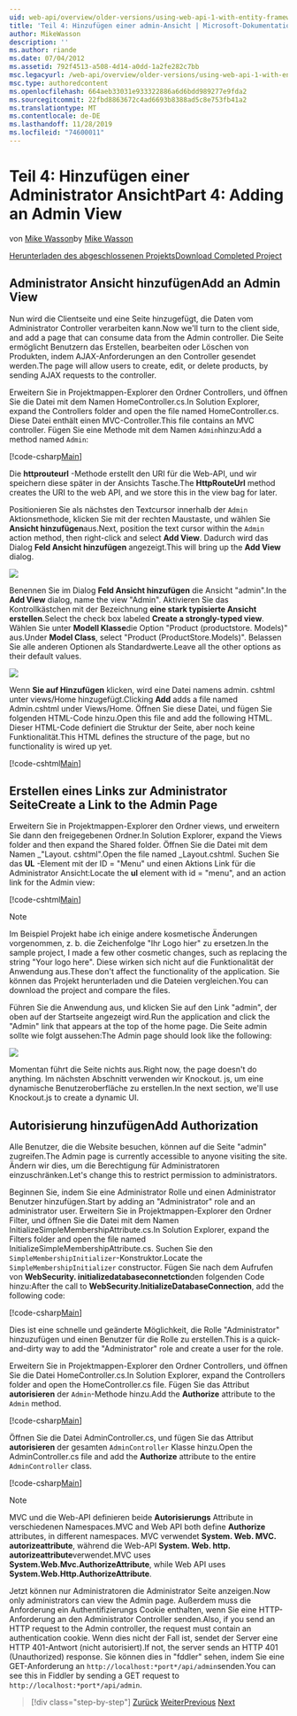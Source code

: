 ```yaml
---
uid: web-api/overview/older-versions/using-web-api-1-with-entity-framework-5/using-web-api-with-entity-framework-part-4
title: 'Teil 4: Hinzufügen einer admin-Ansicht | Microsoft-Dokumentation'
author: MikeWasson
description: ''
ms.author: riande
ms.date: 07/04/2012
ms.assetid: 792f4513-a508-4d14-a0dd-1a2fe282c7bb
msc.legacyurl: /web-api/overview/older-versions/using-web-api-1-with-entity-framework-5/using-web-api-with-entity-framework-part-4
msc.type: authoredcontent
ms.openlocfilehash: 664aeb33031e933322886a6d6bdd989277e9fda2
ms.sourcegitcommit: 22fbd8863672c4ad6693b8388ad5c8e753fb41a2
ms.translationtype: MT
ms.contentlocale: de-DE
ms.lasthandoff: 11/28/2019
ms.locfileid: "74600011"
---
```

# <a name="part-4-adding-an-admin-view"></a><span data-ttu-id="fa2d1-102">Teil 4: Hinzufügen einer Administrator Ansicht</span><span class="sxs-lookup"><span data-stu-id="fa2d1-102">Part 4: Adding an Admin View</span></span>

<span data-ttu-id="fa2d1-103">von [Mike Wasson](https://github.com/MikeWasson)</span><span class="sxs-lookup"><span data-stu-id="fa2d1-103">by [Mike Wasson](https://github.com/MikeWasson)</span></span>

[<span data-ttu-id="fa2d1-104">Herunterladen des abgeschlossenen Projekts</span><span class="sxs-lookup"><span data-stu-id="fa2d1-104">Download Completed Project</span></span>](https://code.msdn.microsoft.com/ASP-NET-Web-API-with-afa30545)

## <a name="add-an-admin-view"></a><span data-ttu-id="fa2d1-105">Administrator Ansicht hinzufügen</span><span class="sxs-lookup"><span data-stu-id="fa2d1-105">Add an Admin View</span></span>

<span data-ttu-id="fa2d1-106">Nun wird die Clientseite und eine Seite hinzugefügt, die Daten vom Administrator Controller verarbeiten kann.</span><span class="sxs-lookup"><span data-stu-id="fa2d1-106">Now we'll turn to the client side, and add a page that can consume data from the Admin controller.</span></span> <span data-ttu-id="fa2d1-107">Die Seite ermöglicht Benutzern das Erstellen, bearbeiten oder Löschen von Produkten, indem AJAX-Anforderungen an den Controller gesendet werden.</span><span class="sxs-lookup"><span data-stu-id="fa2d1-107">The page will allow users to create, edit, or delete products, by sending AJAX requests to the controller.</span></span>

<span data-ttu-id="fa2d1-108">Erweitern Sie in Projektmappen-Explorer den Ordner Controllers, und öffnen Sie die Datei mit dem Namen HomeController.cs.</span><span class="sxs-lookup"><span data-stu-id="fa2d1-108">In Solution Explorer, expand the Controllers folder and open the file named HomeController.cs.</span></span> <span data-ttu-id="fa2d1-109">Diese Datei enthält einen MVC-Controller.</span><span class="sxs-lookup"><span data-stu-id="fa2d1-109">This file contains an MVC controller.</span></span> <span data-ttu-id="fa2d1-110">Fügen Sie eine Methode mit dem Namen `Admin`hinzu:</span><span class="sxs-lookup"><span data-stu-id="fa2d1-110">Add a method named `Admin`:</span></span>

[!code-csharp[Main](using-web-api-with-entity-framework-part-4/samples/sample1.cs)]

<span data-ttu-id="fa2d1-111">Die **httprouteurl** -Methode erstellt den URI für die Web-API, und wir speichern diese später in der Ansichts Tasche.</span><span class="sxs-lookup"><span data-stu-id="fa2d1-111">The **HttpRouteUrl** method creates the URI to the web API, and we store this in the view bag for later.</span></span>

<span data-ttu-id="fa2d1-112">Positionieren Sie als nächstes den Textcursor innerhalb der `Admin` Aktionsmethode, klicken Sie mit der rechten Maustaste, und wählen Sie **Ansicht hinzufügen**aus.</span><span class="sxs-lookup"><span data-stu-id="fa2d1-112">Next, position the text cursor within the `Admin` action method, then right-click and select **Add View**.</span></span> <span data-ttu-id="fa2d1-113">Dadurch wird das Dialog **Feld Ansicht hinzufügen** angezeigt.</span><span class="sxs-lookup"><span data-stu-id="fa2d1-113">This will bring up the **Add View** dialog.</span></span>

![](using-web-api-with-entity-framework-part-4/_static/image1.png)

<span data-ttu-id="fa2d1-114">Benennen Sie im Dialog **Feld Ansicht hinzufügen** die Ansicht "admin".</span><span class="sxs-lookup"><span data-stu-id="fa2d1-114">In the **Add View** dialog, name the view "Admin".</span></span> <span data-ttu-id="fa2d1-115">Aktivieren Sie das Kontrollkästchen mit der Bezeichnung **eine stark typisierte Ansicht erstellen**.</span><span class="sxs-lookup"><span data-stu-id="fa2d1-115">Select the check box labeled **Create a strongly-typed view**.</span></span> <span data-ttu-id="fa2d1-116">Wählen Sie unter **Modell Klasse**die Option "Product (productstore. Models)" aus.</span><span class="sxs-lookup"><span data-stu-id="fa2d1-116">Under **Model Class**, select "Product (ProductStore.Models)".</span></span> <span data-ttu-id="fa2d1-117">Belassen Sie alle anderen Optionen als Standardwerte.</span><span class="sxs-lookup"><span data-stu-id="fa2d1-117">Leave all the other options as their default values.</span></span>

![](using-web-api-with-entity-framework-part-4/_static/image2.png)

<span data-ttu-id="fa2d1-118">Wenn **Sie auf Hinzufügen** klicken, wird eine Datei namens admin. cshtml unter views/Home hinzugefügt.</span><span class="sxs-lookup"><span data-stu-id="fa2d1-118">Clicking **Add** adds a file named Admin.cshtml under Views/Home.</span></span> <span data-ttu-id="fa2d1-119">Öffnen Sie diese Datei, und fügen Sie folgenden HTML-Code hinzu.</span><span class="sxs-lookup"><span data-stu-id="fa2d1-119">Open this file and add the following HTML.</span></span> <span data-ttu-id="fa2d1-120">Dieser HTML-Code definiert die Struktur der Seite, aber noch keine Funktionalität.</span><span class="sxs-lookup"><span data-stu-id="fa2d1-120">This HTML defines the structure of the page, but no functionality is wired up yet.</span></span>

[!code-cshtml[Main](using-web-api-with-entity-framework-part-4/samples/sample2.cshtml)]

## <a name="create-a-link-to-the-admin-page"></a><span data-ttu-id="fa2d1-121">Erstellen eines Links zur Administrator Seite</span><span class="sxs-lookup"><span data-stu-id="fa2d1-121">Create a Link to the Admin Page</span></span>

<span data-ttu-id="fa2d1-122">Erweitern Sie in Projektmappen-Explorer den Ordner views, und erweitern Sie dann den freigegebenen Ordner.</span><span class="sxs-lookup"><span data-stu-id="fa2d1-122">In Solution Explorer, expand the Views folder and then expand the Shared folder.</span></span> <span data-ttu-id="fa2d1-123">Öffnen Sie die Datei mit dem Namen \_"Layout. cshtml".</span><span class="sxs-lookup"><span data-stu-id="fa2d1-123">Open the file named \_Layout.cshtml.</span></span> <span data-ttu-id="fa2d1-124">Suchen Sie das **UL** -Element mit der ID = "Menu" und einen Aktions Link für die Administrator Ansicht:</span><span class="sxs-lookup"><span data-stu-id="fa2d1-124">Locate the **ul** element with id = "menu", and an action link for the Admin view:</span></span>

[!code-cshtml[Main](using-web-api-with-entity-framework-part-4/samples/sample3.cshtml)]

> [!NOTE]
> <span data-ttu-id="fa2d1-125">Im Beispiel Projekt habe ich einige andere kosmetische Änderungen vorgenommen, z. b. die Zeichenfolge "Ihr Logo hier" zu ersetzen.</span><span class="sxs-lookup"><span data-stu-id="fa2d1-125">In the sample project, I made a few other cosmetic changes, such as replacing the string "Your logo here".</span></span> <span data-ttu-id="fa2d1-126">Diese wirken sich nicht auf die Funktionalität der Anwendung aus.</span><span class="sxs-lookup"><span data-stu-id="fa2d1-126">These don't affect the functionality of the application.</span></span> <span data-ttu-id="fa2d1-127">Sie können das Projekt herunterladen und die Dateien vergleichen.</span><span class="sxs-lookup"><span data-stu-id="fa2d1-127">You can download the project and compare the files.</span></span>

<span data-ttu-id="fa2d1-128">Führen Sie die Anwendung aus, und klicken Sie auf den Link "admin", der oben auf der Startseite angezeigt wird.</span><span class="sxs-lookup"><span data-stu-id="fa2d1-128">Run the application and click the "Admin" link that appears at the top of the home page.</span></span> <span data-ttu-id="fa2d1-129">Die Seite admin sollte wie folgt aussehen:</span><span class="sxs-lookup"><span data-stu-id="fa2d1-129">The Admin page should look like the following:</span></span>

![](using-web-api-with-entity-framework-part-4/_static/image3.png)

<span data-ttu-id="fa2d1-130">Momentan führt die Seite nichts aus.</span><span class="sxs-lookup"><span data-stu-id="fa2d1-130">Right now, the page doesn't do anything.</span></span> <span data-ttu-id="fa2d1-131">Im nächsten Abschnitt verwenden wir Knockout. js, um eine dynamische Benutzeroberfläche zu erstellen.</span><span class="sxs-lookup"><span data-stu-id="fa2d1-131">In the next section, we'll use Knockout.js to create a dynamic UI.</span></span>

## <a name="add-authorization"></a><span data-ttu-id="fa2d1-132">Autorisierung hinzufügen</span><span class="sxs-lookup"><span data-stu-id="fa2d1-132">Add Authorization</span></span>

<span data-ttu-id="fa2d1-133">Alle Benutzer, die die Website besuchen, können auf die Seite "admin" zugreifen.</span><span class="sxs-lookup"><span data-stu-id="fa2d1-133">The Admin page is currently accessible to anyone visiting the site.</span></span> <span data-ttu-id="fa2d1-134">Ändern wir dies, um die Berechtigung für Administratoren einzuschränken.</span><span class="sxs-lookup"><span data-stu-id="fa2d1-134">Let's change this to restrict permission to administrators.</span></span>

<span data-ttu-id="fa2d1-135">Beginnen Sie, indem Sie eine Administrator Rolle und einen Administrator Benutzer hinzufügen.</span><span class="sxs-lookup"><span data-stu-id="fa2d1-135">Start by adding an "Administrator" role and an administrator user.</span></span> <span data-ttu-id="fa2d1-136">Erweitern Sie in Projektmappen-Explorer den Ordner Filter, und öffnen Sie die Datei mit dem Namen InitializeSimpleMembershipAttribute.cs.</span><span class="sxs-lookup"><span data-stu-id="fa2d1-136">In Solution Explorer, expand the Filters folder and open the file named InitializeSimpleMembershipAttribute.cs.</span></span> <span data-ttu-id="fa2d1-137">Suchen Sie den `SimpleMembershipInitializer`-Konstruktor.</span><span class="sxs-lookup"><span data-stu-id="fa2d1-137">Locate the `SimpleMembershipInitializer` constructor.</span></span> <span data-ttu-id="fa2d1-138">Fügen Sie nach dem Aufrufen von **WebSecurity. initializedatabaseconnetction**den folgenden Code hinzu:</span><span class="sxs-lookup"><span data-stu-id="fa2d1-138">After the call to **WebSecurity.InitializeDatabaseConnection**, add the following code:</span></span>

[!code-csharp[Main](using-web-api-with-entity-framework-part-4/samples/sample4.cs)]

<span data-ttu-id="fa2d1-139">Dies ist eine schnelle und geänderte Möglichkeit, die Rolle "Administrator" hinzuzufügen und einen Benutzer für die Rolle zu erstellen.</span><span class="sxs-lookup"><span data-stu-id="fa2d1-139">This is a quick-and-dirty way to add the "Administrator" role and create a user for the role.</span></span>

<span data-ttu-id="fa2d1-140">Erweitern Sie in Projektmappen-Explorer den Ordner Controllers, und öffnen Sie die Datei HomeController.cs.</span><span class="sxs-lookup"><span data-stu-id="fa2d1-140">In Solution Explorer, expand the Controllers folder and open the HomeController.cs file.</span></span> <span data-ttu-id="fa2d1-141">Fügen Sie das Attribut **autorisieren** der `Admin`-Methode hinzu.</span><span class="sxs-lookup"><span data-stu-id="fa2d1-141">Add the **Authorize** attribute to the `Admin` method.</span></span>

[!code-csharp[Main](using-web-api-with-entity-framework-part-4/samples/sample5.cs)]

<span data-ttu-id="fa2d1-142">Öffnen Sie die Datei AdminController.cs, und fügen Sie das Attribut **autorisieren** der gesamten `AdminController` Klasse hinzu.</span><span class="sxs-lookup"><span data-stu-id="fa2d1-142">Open the AdminController.cs file and add the **Authorize** attribute to the entire `AdminController` class.</span></span>

[!code-csharp[Main](using-web-api-with-entity-framework-part-4/samples/sample6.cs)]

> [!NOTE]
> <span data-ttu-id="fa2d1-143">MVC und die Web-API definieren beide **Autorisierungs** Attribute in verschiedenen Namespaces.</span><span class="sxs-lookup"><span data-stu-id="fa2d1-143">MVC and Web API both define **Authorize** attributes, in different namespaces.</span></span> <span data-ttu-id="fa2d1-144">MVC verwendet **System. Web. MVC. autorizeattribute**, während die Web-API **System. Web. http. autorizeattribute**verwendet.</span><span class="sxs-lookup"><span data-stu-id="fa2d1-144">MVC uses **System.Web.Mvc.AuthorizeAttribute**, while Web API uses **System.Web.Http.AuthorizeAttribute**.</span></span>

<span data-ttu-id="fa2d1-145">Jetzt können nur Administratoren die Administrator Seite anzeigen.</span><span class="sxs-lookup"><span data-stu-id="fa2d1-145">Now only administrators can view the Admin page.</span></span> <span data-ttu-id="fa2d1-146">Außerdem muss die Anforderung ein Authentifizierungs Cookie enthalten, wenn Sie eine HTTP-Anforderung an den Administrator Controller senden.</span><span class="sxs-lookup"><span data-stu-id="fa2d1-146">Also, if you send an HTTP request to the Admin controller, the request must contain an authentication cookie.</span></span> <span data-ttu-id="fa2d1-147">Wenn dies nicht der Fall ist, sendet der Server eine HTTP 401-Antwort (nicht autorisiert).</span><span class="sxs-lookup"><span data-stu-id="fa2d1-147">If not, the server sends an HTTP 401 (Unauthorized) response.</span></span> <span data-ttu-id="fa2d1-148">Sie können dies in "fddler" sehen, indem Sie eine GET-Anforderung an `http://localhost:*port*/api/admin`senden.</span><span class="sxs-lookup"><span data-stu-id="fa2d1-148">You can see this in Fiddler by sending a GET request to `http://localhost:*port*/api/admin`.</span></span>

> [!div class="step-by-step"]
> <span data-ttu-id="fa2d1-149">[Zurück](using-web-api-with-entity-framework-part-3.md)
> [Weiter](using-web-api-with-entity-framework-part-5.md)</span><span class="sxs-lookup"><span data-stu-id="fa2d1-149">[Previous](using-web-api-with-entity-framework-part-3.md)
[Next](using-web-api-with-entity-framework-part-5.md)</span></span>
